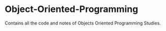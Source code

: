 # Object-Oriented-Programming
Contains all the code and notes of Objects Oriented Programming Studies.

